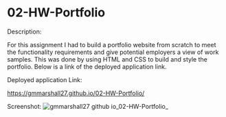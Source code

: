 # 02-HW-Portfolio

Description:

For this assignment I had to build a portfolio website from scratch to meet the functionality requirements and give potential employers a view of work samples. This was done by using HTML and CSS to build and style the portfolio. Below is a link of the deployed application link. 

Deployed application Link:

https://gmmarshall27.github.io/02-HW-Portfolio/

Screenshot:
![gmmarshall27 github io_02-HW-Portfolio_](https://user-images.githubusercontent.com/84820751/145265466-45a48dbb-13dd-4c96-81a7-c29576e1ded9.png)